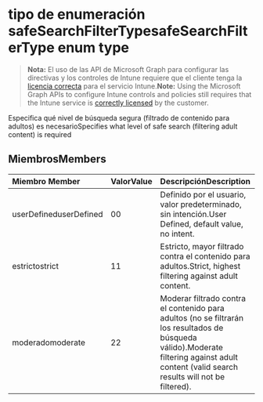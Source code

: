 # <a name="safesearchfiltertype-enum-type"></a><span data-ttu-id="339ea-101">tipo de enumeración safeSearchFilterType</span><span class="sxs-lookup"><span data-stu-id="339ea-101">safeSearchFilterType enum type</span></span>

> <span data-ttu-id="339ea-102">**Nota:** El uso de las API de Microsoft Graph para configurar las directivas y los controles de Intune requiere que el cliente tenga la [licencia correcta](https://go.microsoft.com/fwlink/?linkid=839381) para el servicio Intune.</span><span class="sxs-lookup"><span data-stu-id="339ea-102">**Note:** Using the Microsoft Graph APIs to configure Intune controls and policies still requires that the Intune service is [correctly licensed](https://go.microsoft.com/fwlink/?linkid=839381) by the customer.</span></span>

<span data-ttu-id="339ea-103">Especifica qué nivel de búsqueda segura (filtrado de contenido para adultos) es necesario</span><span class="sxs-lookup"><span data-stu-id="339ea-103">Specifies what level of safe search (filtering adult content) is required</span></span>
## <a name="members"></a><span data-ttu-id="339ea-104">Miembros</span><span class="sxs-lookup"><span data-stu-id="339ea-104">Members</span></span>
|<span data-ttu-id="339ea-105">Miembro	</span><span class="sxs-lookup"><span data-stu-id="339ea-105">Member</span></span>|<span data-ttu-id="339ea-106">Valor</span><span class="sxs-lookup"><span data-stu-id="339ea-106">Value</span></span>|<span data-ttu-id="339ea-107">Descripción</span><span class="sxs-lookup"><span data-stu-id="339ea-107">Description</span></span>|
|:---|:---|:---|
|<span data-ttu-id="339ea-108">userDefined</span><span class="sxs-lookup"><span data-stu-id="339ea-108">userDefined</span></span>|<span data-ttu-id="339ea-109">0</span><span class="sxs-lookup"><span data-stu-id="339ea-109">0</span></span>|<span data-ttu-id="339ea-110">Definido por el usuario, valor predeterminado, sin intención.</span><span class="sxs-lookup"><span data-stu-id="339ea-110">User Defined, default value, no intent.</span></span>|
|<span data-ttu-id="339ea-111">estricto</span><span class="sxs-lookup"><span data-stu-id="339ea-111">strict</span></span>|<span data-ttu-id="339ea-112">1</span><span class="sxs-lookup"><span data-stu-id="339ea-112">1</span></span>|<span data-ttu-id="339ea-113">Estricto, mayor filtrado contra el contenido para adultos.</span><span class="sxs-lookup"><span data-stu-id="339ea-113">Strict, highest filtering against adult content.</span></span>|
|<span data-ttu-id="339ea-114">moderado</span><span class="sxs-lookup"><span data-stu-id="339ea-114">moderate</span></span>|<span data-ttu-id="339ea-115">2</span><span class="sxs-lookup"><span data-stu-id="339ea-115">2</span></span>|<span data-ttu-id="339ea-116">Moderar filtrado contra el contenido para adultos (no se filtrarán los resultados de búsqueda válido).</span><span class="sxs-lookup"><span data-stu-id="339ea-116">Moderate filtering against adult content (valid search results will not be filtered).</span></span>|



